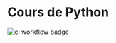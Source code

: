 # Cours de Python

![ci workflow badge](https://github.com/yostane/cours-python/actions/workflows/ci.yml/badge.svg)

